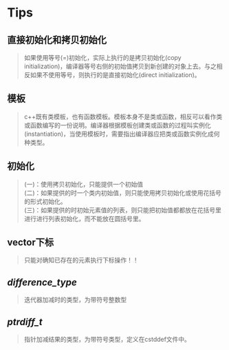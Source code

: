 # Tips

## 直接初始化和拷贝初始化
>如果使用等号(=)初始化，实际上执行的是拷贝初始化(copy initialization)，编译器等号右侧的初始值拷贝到新创建的对象上去。与之相反如果不使用等号，则执行的是直接初始化(direct initialization)。

## 模板
>c++既有类模板，也有函数模板。模板本身不是类或函数，相反可以看作类或函数编写的一份说明。编译器根据模板创建类或函数的过程叫实例化(instantiation)，当使用模板时，需要指出编译器应把类或函数实例化成何种类型。

## 初始化
>(一)：使用拷贝初始化，只能提供一个初始值  
>(二)：如果提供的时一个类内初始值，则只能使用拷贝初始化或使用花括号的形式初始化。  
>(三)：如果提供的时初始元素值的列表，则只能把初始值都都放在花括号里进行进行列表初始化，而不能放在圆括号里。

## vector下标
>只能对确知已存在的元素执行下标操作！！

## *difference_type*
>迭代器加减时的类型，为带符号整数型

## *ptrdiff_t*
>指针加减结果的类型，为带符号类型，定义在cstddef文件中。
